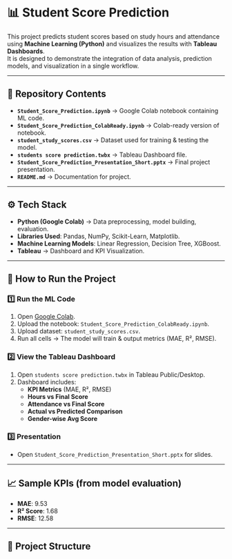# 📊 Student Score Prediction

This project predicts student scores based on study hours and attendance using **Machine Learning (Python)** and visualizes the results with **Tableau Dashboards**.  
It is designed to demonstrate the integration of data analysis, prediction models, and visualization in a single workflow.  

---

## 📂 Repository Contents

- **`Student_Score_Prediction.ipynb`** → Google Colab notebook containing ML code.  
- **`Student_Score_Prediction_ColabReady.ipynb`** → Colab-ready version of notebook.  
- **`student_study_scores.csv`** → Dataset used for training & testing the model.  
- **`students score prediction.twbx`** → Tableau Dashboard file.  
- **`Student_Score_Prediction_Presentation_Short.pptx`** → Final project presentation.  
- **`README.md`** → Documentation for project.

---

## ⚙️ Tech Stack

- **Python (Google Colab)** → Data preprocessing, model building, evaluation.  
- **Libraries Used**: Pandas, NumPy, Scikit-Learn, Matplotlib.  
- **Machine Learning Models**: Linear Regression, Decision Tree, XGBoost.  
- **Tableau** → Dashboard and KPI Visualization.  

---

## 🚀 How to Run the Project

### 1️⃣ Run the ML Code
1. Open [Google Colab](https://colab.research.google.com/).  
2. Upload the notebook: `Student_Score_Prediction_ColabReady.ipynb`.  
3. Upload dataset: `student_study_scores.csv`.  
4. Run all cells → The model will train & output metrics (MAE, R², RMSE).  

### 2️⃣ View the Tableau Dashboard
1. Open `students score prediction.twbx` in Tableau Public/Desktop.  
2. Dashboard includes:  
   - **KPI Metrics** (MAE, R², RMSE)  
   - **Hours vs Final Score**  
   - **Attendance vs Final Score**  
   - **Actual vs Predicted Comparison**  
   - **Gender-wise Avg Score**  

### 3️⃣ Presentation
- Open `Student_Score_Prediction_Presentation_Short.pptx` for slides.  

---

## 📈 Sample KPIs (from model evaluation)
- **MAE**: 9.53  
- **R² Score**: 1.68  
- **RMSE**: 12.58  

---

## 📌 Project Structure
